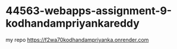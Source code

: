 # 44563-webapps-assignment-9-kodhandampriyankareddy
my repo
https://f2wa70kodhandampriyanka.onrender.com